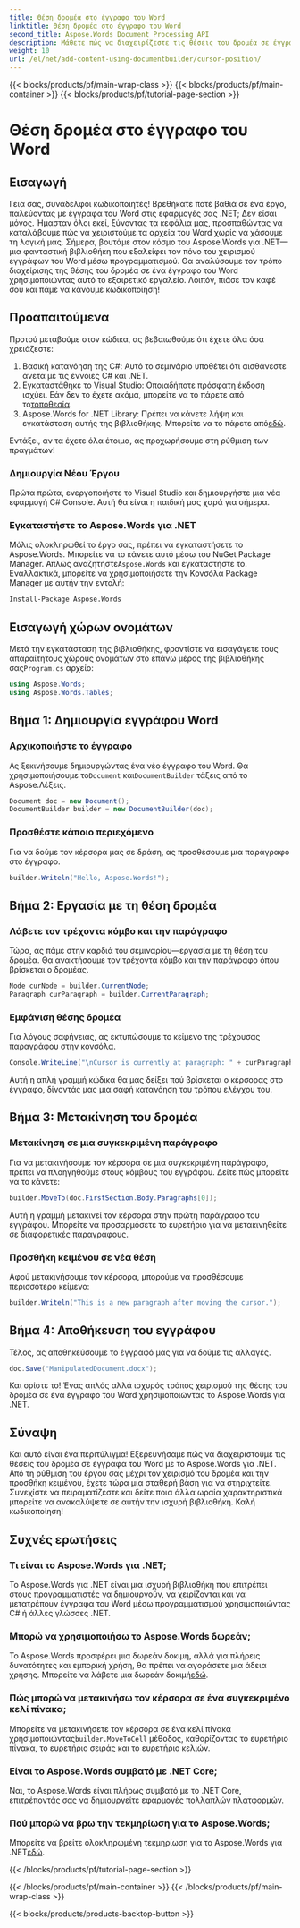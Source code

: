 ```yaml
---
title: Θέση δρομέα στο έγγραφο του Word
linktitle: Θέση δρομέα στο έγγραφο του Word
second_title: Aspose.Words Document Processing API
description: Μάθετε πώς να διαχειρίζεστε τις θέσεις του δρομέα σε έγγραφα του Word χρησιμοποιώντας το Aspose.Words για .NET με αυτόν τον λεπτομερή, βήμα προς βήμα οδηγό. Ιδανικό για προγραμματιστές .NET.
weight: 10
url: /el/net/add-content-using-documentbuilder/cursor-position/
---
```


{{< blocks/products/pf/main-wrap-class >}}
{{< blocks/products/pf/main-container >}}
{{< blocks/products/pf/tutorial-page-section >}}

# Θέση δρομέα στο έγγραφο του Word

## Εισαγωγή

Γεια σας, συνάδελφοι κωδικοποιητές! Βρεθήκατε ποτέ βαθιά σε ένα έργο, παλεύοντας με έγγραφα του Word στις εφαρμογές σας .NET; Δεν είσαι μόνος. Ήμασταν όλοι εκεί, ξύνοντας τα κεφάλια μας, προσπαθώντας να καταλάβουμε πώς να χειριστούμε τα αρχεία του Word χωρίς να χάσουμε τη λογική μας. Σήμερα, βουτάμε στον κόσμο του Aspose.Words για .NET—μια φανταστική βιβλιοθήκη που εξαλείφει τον πόνο του χειρισμού εγγράφων του Word μέσω προγραμματισμού. Θα αναλύσουμε τον τρόπο διαχείρισης της θέσης του δρομέα σε ένα έγγραφο του Word χρησιμοποιώντας αυτό το εξαιρετικό εργαλείο. Λοιπόν, πιάσε τον καφέ σου και πάμε να κάνουμε κωδικοποίηση!

## Προαπαιτούμενα

Προτού μεταβούμε στον κώδικα, ας βεβαιωθούμε ότι έχετε όλα όσα χρειάζεστε:

1. Βασική κατανόηση της C#: Αυτό το σεμινάριο υποθέτει ότι αισθάνεστε άνετα με τις έννοιες C# και .NET.
2.  Εγκαταστάθηκε το Visual Studio: Οποιαδήποτε πρόσφατη έκδοση ισχύει. Εάν δεν το έχετε ακόμα, μπορείτε να το πάρετε από το[τοποθεσία](https://visualstudio.microsoft.com/).
3.  Aspose.Words for .NET Library: Πρέπει να κάνετε λήψη και εγκατάσταση αυτής της βιβλιοθήκης. Μπορείτε να το πάρετε από[εδώ](https://releases.aspose.com/words/net/).

Εντάξει, αν τα έχετε όλα έτοιμα, ας προχωρήσουμε στη ρύθμιση των πραγμάτων!

### Δημιουργία Νέου Έργου

Πρώτα πρώτα, ενεργοποιήστε το Visual Studio και δημιουργήστε μια νέα εφαρμογή C# Console. Αυτή θα είναι η παιδική μας χαρά για σήμερα.

### Εγκαταστήστε το Aspose.Words για .NET

 Μόλις ολοκληρωθεί το έργο σας, πρέπει να εγκαταστήσετε το Aspose.Words. Μπορείτε να το κάνετε αυτό μέσω του NuGet Package Manager. Απλώς αναζητήστε`Aspose.Words` και εγκαταστήστε το. Εναλλακτικά, μπορείτε να χρησιμοποιήσετε την Κονσόλα Package Manager με αυτήν την εντολή:

```bash
Install-Package Aspose.Words
```

## Εισαγωγή χώρων ονομάτων

 Μετά την εγκατάσταση της βιβλιοθήκης, φροντίστε να εισαγάγετε τους απαραίτητους χώρους ονομάτων στο επάνω μέρος της βιβλιοθήκης σας`Program.cs` αρχείο:

```csharp
using Aspose.Words;
using Aspose.Words.Tables;
```

## Βήμα 1: Δημιουργία εγγράφου Word

### Αρχικοποιήστε το έγγραφο

 Ας ξεκινήσουμε δημιουργώντας ένα νέο έγγραφο του Word. Θα χρησιμοποιήσουμε το`Document` και`DocumentBuilder` τάξεις από το Aspose.Λέξεις.

```csharp
Document doc = new Document();
DocumentBuilder builder = new DocumentBuilder(doc);
```

### Προσθέστε κάποιο περιεχόμενο

Για να δούμε τον κέρσορα μας σε δράση, ας προσθέσουμε μια παράγραφο στο έγγραφο.

```csharp
builder.Writeln("Hello, Aspose.Words!");
```

## Βήμα 2: Εργασία με τη θέση δρομέα

### Λάβετε τον τρέχοντα κόμβο και την παράγραφο

Τώρα, ας πάμε στην καρδιά του σεμιναρίου—εργασία με τη θέση του δρομέα. Θα ανακτήσουμε τον τρέχοντα κόμβο και την παράγραφο όπου βρίσκεται ο δρομέας.

```csharp
Node curNode = builder.CurrentNode;
Paragraph curParagraph = builder.CurrentParagraph;
```

### Εμφάνιση θέσης δρομέα

Για λόγους σαφήνειας, ας εκτυπώσουμε το κείμενο της τρέχουσας παραγράφου στην κονσόλα.

```csharp
Console.WriteLine("\nCursor is currently at paragraph: " + curParagraph.GetText());
```

Αυτή η απλή γραμμή κώδικα θα μας δείξει πού βρίσκεται ο κέρσορας στο έγγραφο, δίνοντάς μας μια σαφή κατανόηση του τρόπου ελέγχου του.

## Βήμα 3: Μετακίνηση του δρομέα

### Μετακίνηση σε μια συγκεκριμένη παράγραφο

Για να μετακινήσουμε τον κέρσορα σε μια συγκεκριμένη παράγραφο, πρέπει να πλοηγηθούμε στους κόμβους του εγγράφου. Δείτε πώς μπορείτε να το κάνετε:

```csharp
builder.MoveTo(doc.FirstSection.Body.Paragraphs[0]);
```

Αυτή η γραμμή μετακινεί τον κέρσορα στην πρώτη παράγραφο του εγγράφου. Μπορείτε να προσαρμόσετε το ευρετήριο για να μετακινηθείτε σε διαφορετικές παραγράφους.

### Προσθήκη κειμένου σε νέα θέση

Αφού μετακινήσουμε τον κέρσορα, μπορούμε να προσθέσουμε περισσότερο κείμενο:

```csharp
builder.Writeln("This is a new paragraph after moving the cursor.");
```

## Βήμα 4: Αποθήκευση του εγγράφου

Τέλος, ας αποθηκεύσουμε το έγγραφό μας για να δούμε τις αλλαγές.

```csharp
doc.Save("ManipulatedDocument.docx");
```

Και ορίστε το! Ένας απλός αλλά ισχυρός τρόπος χειρισμού της θέσης του δρομέα σε ένα έγγραφο του Word χρησιμοποιώντας το Aspose.Words για .NET.

## Σύναψη

Και αυτό είναι ένα περιτύλιγμα! Εξερευνήσαμε πώς να διαχειριστούμε τις θέσεις του δρομέα σε έγγραφα του Word με το Aspose.Words για .NET. Από τη ρύθμιση του έργου σας μέχρι τον χειρισμό του δρομέα και την προσθήκη κειμένου, έχετε τώρα μια σταθερή βάση για να στηριχτείτε. Συνεχίστε να πειραματίζεστε και δείτε ποια άλλα ωραία χαρακτηριστικά μπορείτε να ανακαλύψετε σε αυτήν την ισχυρή βιβλιοθήκη. Καλή κωδικοποίηση!

## Συχνές ερωτήσεις

### Τι είναι το Aspose.Words για .NET;

Το Aspose.Words για .NET είναι μια ισχυρή βιβλιοθήκη που επιτρέπει στους προγραμματιστές να δημιουργούν, να χειρίζονται και να μετατρέπουν έγγραφα του Word μέσω προγραμματισμού χρησιμοποιώντας C# ή άλλες γλώσσες .NET.

### Μπορώ να χρησιμοποιήσω το Aspose.Words δωρεάν;

 Το Aspose.Words προσφέρει μια δωρεάν δοκιμή, αλλά για πλήρεις δυνατότητες και εμπορική χρήση, θα πρέπει να αγοράσετε μια άδεια χρήσης. Μπορείτε να λάβετε μια δωρεάν δοκιμή[εδώ](https://releases.aspose.com/).

### Πώς μπορώ να μετακινήσω τον κέρσορα σε ένα συγκεκριμένο κελί πίνακα;

 Μπορείτε να μετακινήσετε τον κέρσορα σε ένα κελί πίνακα χρησιμοποιώντας`builder.MoveToCell` μέθοδος, καθορίζοντας το ευρετήριο πίνακα, το ευρετήριο σειράς και το ευρετήριο κελιών.

### Είναι το Aspose.Words συμβατό με .NET Core;

Ναι, το Aspose.Words είναι πλήρως συμβατό με το .NET Core, επιτρέποντάς σας να δημιουργείτε εφαρμογές πολλαπλών πλατφορμών.

### Πού μπορώ να βρω την τεκμηρίωση για το Aspose.Words;

 Μπορείτε να βρείτε ολοκληρωμένη τεκμηρίωση για το Aspose.Words για .NET[εδώ](https://reference.aspose.com/words/net/).

{{< /blocks/products/pf/tutorial-page-section >}}

{{< /blocks/products/pf/main-container >}}
{{< /blocks/products/pf/main-wrap-class >}}

{{< blocks/products/products-backtop-button >}}

